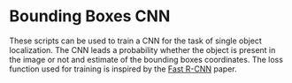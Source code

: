 # Bounding Boxes CNN
These scripts can be used to train a CNN for the task of single object localization.
The CNN leads a probability whether the object is present in the image or not
and estimate of the bounding boxes coordinates. The loss function used for training
is inspired by the [Fast R-CNN](http://ieeexplore.ieee.org/document/7410526/) paper.

